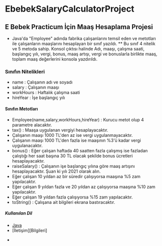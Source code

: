 # EbebekSalaryCalculatorProject
 ## E Bebek Practicum İçin Maaş Hesaplama Projesi
* Java'da "Employee" adında fabrika çalışanlarını temsil eden ve metotları ile çalışanların maaşlarını hesaplayan bir sınıf yazıldı. **
Bu sınıf 4 nitelik ve 5 metoda sahip. 
Konsol çıktısı halinde Adı, maaşı, çalışma saati, başlangıç yılı, vergi, bonus, maaş artışı, vergi ve bonuslarla birlikte maaş, toplam maaş değerlerini konsola yazdırıldı. 
### Sınıfın Nitelikleri
* name : Çalışanın adı ve soyadı
* salary : Çalışanın maaşı
* workHours : Haftalık çalışma saati
* hireYear : İşe başlangıç yılı
#### Sınıfın Metotları
* Employee(name,salary,workHours,hireYear) : Kurucu metot olup 4 parametre alacaktır.
* tax() : Maaşa uygulanan vergiyi hesaplayacaktır.
* Çalışanın maaşı 1000 TL'den az ise vergi uygulanmayacaktır.
* Çalışanın maaşı 1000 TL'den fazla ise maaşının %3'ü kadar vergi uygulanacaktır.
* bonus() : Eğer çalışan haftada 40 saatten fazla çalışmış ise fazladan çalıştığı her saat başına 30 TL olacak şekilde bonus ücretleri hesaplayacaktır.
* raiseSalary() : Çalışanın işe başlangıç yılına göre maaş artışını hesaplayacaktır. Şuan ki yılı 2021 olarak alın.
* Eğer çalışan 10 yıldan az bir süredir çalışıyorsa maaşına %5 zam yapılacaktır.
* Eğer çalışan 9 yıldan fazla ve 20 yıldan az çalışıyorsa maaşına %10 zam yapılacaktır.
* Eğer çalışan 19 yıldan fazla çalışıyorsa %15 zam yapılacaktır.
* toString() : Çalışana ait bilgileri ekrana bastıracaktır.
##### Kullanılan Dil
* [Java](https://www.java.com/tr/download/)
* [İletişim][Bilgileri]

- [İletişim]: abdulsametkarakus@outlook.com "E-posta göndermek için tıklayınız."

